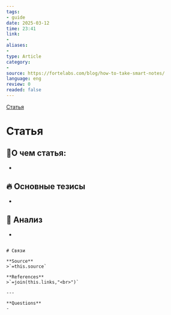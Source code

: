```yaml
---
tags: 
- guide
date: 2025-03-12
time: 23:41
link: 
-
aliases: 
-
type: Article
category: 
- 
source: https://fortelabs.com/blog/how-to-take-smart-notes/
language: eng
review: 0
readed: false
---
```

[Статья](https://fortelabs.com/blog/how-to-take-smart-notes/)

# Статья
## 📝О чем статья:   
-

## 🔥 Основные тезисы  
-  


## 🔎 Анализ  
-  






```

# Связи

**Source**
>`=this.source`

**References**
>`=join(this.links,"<br>")`

---

**Questions**
-
